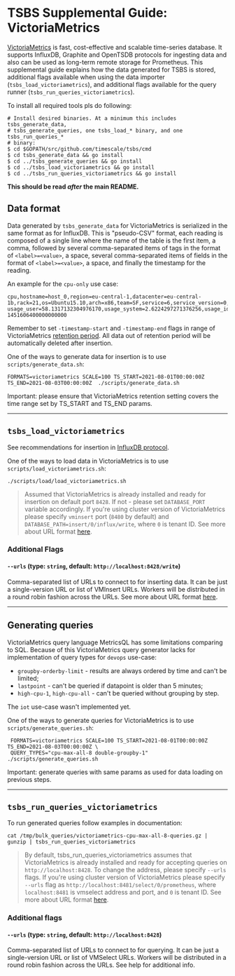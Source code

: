 # TSBS Supplemental Guide: VictoriaMetrics

[VictoriaMetrics](https://github.com/VictoriaMetrics/VictoriaMetrics) is fast,
cost-effective and scalable time-series database.
It supports InfluxDB, Graphite and OpenTSDB protocols for ingesting data
and also can be used as long-term remote storage for Prometheus.
This supplemental guide explains how the data generated for TSBS is stored,
additional flags available when using the data importer (`tsbs_load_victoriametrics`),
and additional flags available for the query runner (`tsbs_run_queries_victoriametrics`).

To install all required tools pls do following:
```
# Install desired binaries. At a minimum this includes tsbs_generate_data,
# tsbs_generate_queries, one tsbs_load_* binary, and one tsbs_run_queries_*
# binary:
$ cd $GOPATH/src/github.com/timescale/tsbs/cmd
$ cd tsbs_generate_data && go install
$ cd ../tsbs_generate_queries && go install
$ cd ../tsbs_load_victoriametrics && go install
$ cd ../tsbs_run_queries_victoriametrics && go install
```

**This should be read *after* the main README.**

## Data format

Data generated by `tsbs_generate_data` for VictoriaMetrics is serialized in
the same format as for InfluxDB. This is "pseudo-CSV" format, each reading
is composed of a single line where the name of the table is the first item,
a comma, followed by several comma-separated items of tags in the format
of `<label>=<value>`, a space, several comma-separated items of fields
in the format of `<label>=<value>`, a space, and finally the timestamp
for the reading.

An example for the `cpu-only` use case:
```text
cpu,hostname=host_0,region=eu-central-1,datacenter=eu-central-1b,rack=21,os=Ubuntu15.10,arch=x86,team=SF,service=6,service_version=0,service_environment=test usage_user=58.1317132304976170,usage_system=2.6224297271376256,usage_idle=24.9969495069947882,usage_nice=61.5854484633778867,usage_iowait=22.9481393231639395,usage_irq=63.6499207106198313,usage_softirq=6.4098777048301052,usage_steal=44.8799140503027445,usage_guest=80.5028770761136201,usage_guest_nice=38.2431182911542820 1451606400000000000
```

Remember to set `-timestamp-start` and `-timestamp-end` flags in range
of VictoriaMetrics [retention period](https://github.com/VictoriaMetrics/VictoriaMetrics#how-to-start-victoriametrics).
All data out of retention period will be automatically deleted after insertion.

One of the ways to generate data for insertion is to use `scripts/generate_data.sh`:
```text
FORMATS=victoriametrics SCALE=100 TS_START=2021-08-01T00:00:00Z TS_END=2021-08-03T00:00:00Z  ./scripts/generate_data.sh
```

Important: please ensure that VictoriaMetrics retention setting covers the time range
set by TS_START and TS_END params. 

---

## `tsbs_load_victoriametrics`

See recommendations for insertion in [InfluxDB protocol](https://github.com/VictoriaMetrics/VictoriaMetrics#how-to-send-data-from-influxdb-compatible-agents-such-as-telegraf).

One of the ways to load data in VictoriaMetrics is to use `scripts/load_victoriametrics.sh`:
```text
./scripts/load/load_victoriametrics.sh
```
> Assumed that VictoriaMetrics is already installed and ready for insertion on default port `8428`.
  If not - please set `DATABASE_PORT` variable accordingly.
> If you're using cluster version of VictoriaMetrics please specify `vminsert` port (`8480` by default)
  and `DATABASE_PATH=insert/0/influx/write`, where `0` is tenant ID.
  See more about URL format [here](https://docs.victoriametrics.com/Cluster-VictoriaMetrics.html#url-format).


### Additional Flags

#### `--urls` (type: `string`, default: `http://localhost:8428/write`)

Comma-separated list of URLs to connect to for inserting data.  It can be
just a single-version URL or list of VMInsert URLs. Workers will be
distributed in a round robin fashion across the URLs.
See more about URL format [here](https://docs.victoriametrics.com/Cluster-VictoriaMetrics.html#url-format).

---

## Generating queries

VictoriaMetrics query language MetricsQL has some limitations comparing to SQL.
Because of this VictoriaMetrics query generator lacks for implementation of query 
types for `devops` use-case: 
* `groupby-orderby-limit` - results are always ordered by time and can't be limited;
* `lastpoint` - can't be queried if datapoint is older than 5 minutes; 
* `high-cpu-1`, `high-cpu-all` - can't be queried without grouping by step.

The `iot` use-case wasn't implemented yet.

One of the ways to generate queries for VictoriaMetrics is to use `scripts/generate_queries.sh`:
```text
 FORMATS=victoriametrics SCALE=100 TS_START=2021-08-01T00:00:00Z TS_END=2021-08-03T00:00:00Z \
 QUERY_TYPES="cpu-max-all-8 double-groupby-1" ./scripts/generate_queries.sh
```

Important: generate queries with same params as used for data loading on previous steps.

---

## `tsbs_run_queries_victoriametrics`

To run generated queries follow examples in documentation:
```text
cat /tmp/bulk_queries/victoriametrics-cpu-max-all-8-queries.gz | gunzip | tsbs_run_queries_victoriametrics
```

> By default, tsbs_run_queries_victoriametrics assumes that VictoriaMetrics is already installed and ready 
  for accepting queries on `http://localhost:8428`. To change the address, please specify `--urls` flags.
> If you're using cluster version of VictoriaMetrics please specify `--urls` flag as
  `http://localhost:8481/select/0/prometheus`, where `localhost:8481` is vmselect address and port,
  and `0` is tenant ID. See more about URL format [here](https://docs.victoriametrics.com/Cluster-VictoriaMetrics.html#url-format).


### Additional flags

#### `--urls` (type: `string`, default: `http://localhost:8428`)

Comma-separated list of URLs to connect to for querying. It can be
just a single-version URL or list of VMSelect URLs. Workers will be
distributed in a round robin fashion across the URLs. See help for additional info.


